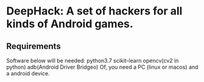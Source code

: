 # DeepHack: A set of hackers for all kinds of Android games.
## Requirements
Software below will be needed:
    python3.7
    scikit-learn
    opencv(cv2 in python)
    adb(Android Driver Bridgeo)
Of, you need a PC (linux or macos) and a android device.

